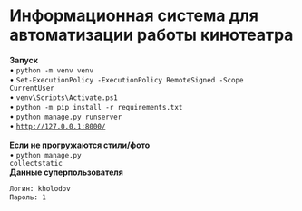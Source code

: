 # Информационная система для автоматизации работы кинотеатра
<b>Запуск</b><br>
• <code>python -m venv venv</code><br>
• <code>Set-ExecutionPolicy -ExecutionPolicy RemoteSigned -Scope CurrentUser</code><br>
• <code>venv\Scripts\Activate.ps1</code><br>
• <code>python -m pip install -r requirements.txt</code><br>
• <code>python manage.py runserver</code><br>
• <code>http://127.0.0.1:8000/</code><br>
<br>
<b>Если не прогружаются стили/фото</b><br>
• <code>python manage.py collectstatic</code>
<br>
<b>Данные суперпользователя</b>
```sh
Логин: kholodov
Пароль: 1
```
